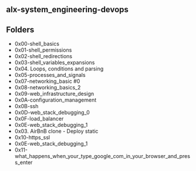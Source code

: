 ## alx-system_engineering-devops

## Folders

* 0x00-shell_basics
* 0x01-shell_permissions
* 0x02-shell_redirections
* 0x03-shell_variables_expansions
* 0x04. Loops, conditions and parsing
* 0x05-processes_and_signals
* 0x07-networking_basic #0
* 0x08-networking_basics_2
* 0x09-web_infrastructure_design
* 0x0A-configuration_management
* 0x0B-ssh
* 0x0D-web_stack_debugging_0
* 0x0F-load_balancer
* 0x0E-web_stack_debugging_1
* 0x03. AirBnB clone - Deploy static
* 0x10-https_ssl
* 0x0E-web_stack_debugging_1
* 0x11-what_happens_when_your_type_google_com_in_your_browser_and_press_enter

